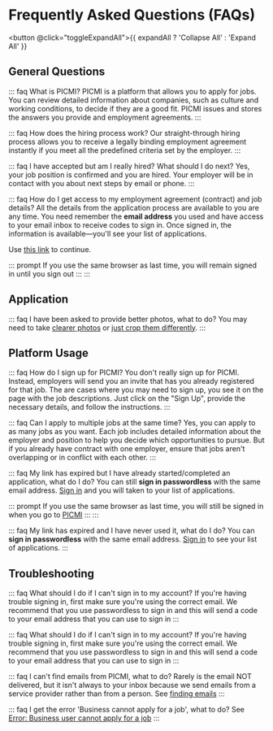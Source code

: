 # Frequently Asked Questions (FAQs)

<button @click="toggleExpandAll">{{ expandAll ? 'Collapse All' : 'Expand All' }}</button>

## General Questions

::: faq What is PICMI?
PICMI is a platform that allows you to apply for jobs. You can review detailed information about companies, such as culture and working conditions, to decide if they are a good fit. PICMI issues and stores the answers you provide and employment agreements.
:::

::: faq How does the hiring process work?
Our straight-through hiring process allows you to receive a legally binding employment agreement instantly if you meet all the predefined criteria set by the employer.
:::

::: faq I have accepted but am I really hired? What should I do next?
Yes, your job position is confirmed and you are hired. Your employer will be in contact with you about next steps by email or phone.
:::

::: faq How do I get access to my employment agreement (contract) and job details?
All the details from the application process are available to you are any time. You need remember the **email address** you used and have access to your email inbox to receive codes to sign in. Once signed in, the information is available—you'll see your list of applications.

Use [this link](https://jobs.picmi.io/#/signin) to continue.

::: prompt
If you use the same browser as last time, you will remain signed in until you sign out
:::
:::

## Application 

::: faq I have been asked to provide better photos, what to do?
You may need to take [clearer photos](article/adding-a-photo.md#guidelines-for-taking-photos-of-photo-ids-with-your-phone) or [just crop them differently](article/adding-a-photo.md#crop-your-photo).
:::

## Platform Usage

::: faq How do I sign up for PICMI?
You don't really sign up for PICMI. Instead, employers will send you an invite that has you already registered for that job. The are cases where you may need to sign up, you see it on the page with the job descriptions. Just click on the "Sign Up", provide the necessary details, and follow the instructions.
:::

::: faq Can I apply to multiple jobs at the same time?
Yes, you can apply to as many jobs as you want. Each job includes detailed information about the employer and position to help you decide which opportunities to pursue. But if you already have contract with one employer, ensure that jobs aren't overlapping or in conflict with each other.
:::

::: faq My link has expired but I have already started/completed an application, what do I do?
You can still **sign in passwordless** with the same email address. [Sign in](https://jobs.picmi.io/#/signin) and you will taken to your list of applications.

::: prompt
If you use the same browser as last time, you will still be signed in when you go to [PICMI](https://jobs.picmi.io)
:::
:::

::: faq My link has expired and I have never used it, what do I do?
You can **sign in passwordless** with the same email address. [Sign in](https://jobs.picmi.io/#/signin) to see your list of applications.
:::

## Troubleshooting

::: faq What should I do if I can't sign in to my account?
If you're having trouble signing in, first make sure you're using the correct email. We recommend that you use passwordless to sign in and this will send a code to your email address that you can use to sign in
:::

::: faq What should I do if I can't sign in to my account?
If you're having trouble signing in, first make sure you're using the correct email. We recommend that you use passwordless to sign in and this will send a code to your email address that you can use to sign in
:::

::: faq I can't find emails from PICMI, what to do?
Rarely is the email NOT delivered, but it isn't always to your inbox because we send emails from a service provider rather than from a person. See [finding emails](../email-not-found)
:::


::: faq I get the error 'Business cannot apply for a job', what to do?
See [Error: Business user cannot apply for a job](article/business-user-cannot-apply-for-job.md)
:::

<script setup lang="ts">
import { ref } from 'vue';

const expandAll = ref(false);

const toggleExpandAll = () => {
  expandAll.value = !expandAll.value;
}
</script>
